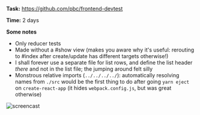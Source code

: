 **Task:** https://github.com/pbc/frontend-devtest

**Time:** 2 days

**Some notes**
- Only reducer tests
- Made without a #show view (makes you aware why it's useful: rerouting to #index after create/update has different targets otherwise!)
- I shall forever use a separate file for list rows, and define the list header *there* and not in the list file; the jumping around felt silly
- Monstrous relative imports (`../../../../`): automatically resolving names from `./src` would be the first thing to do after going `yarn eject` on `create-react-app` (it hides `webpack.config.js`, but was great otherwise)

![screencast](https://user-images.githubusercontent.com/13955209/66280209-e9c16100-e8b5-11e9-981a-fcdd4f8f1c03.gif)
